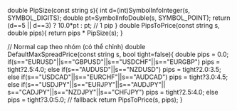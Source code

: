 double PipSize(const string s){
  int d=(int)SymbolInfoInteger(s, SYMBOL_DIGITS);
  double pt=SymbolInfoDouble(s, SYMBOL_POINT);
  return (d==5 || d==3) ? 10.0*pt : pt;  // 1 pip
}
double PipsToPrice(const string s, double pips){ return pips * PipSize(s); }

// Normal cap theo nhóm (có thể chỉnh)
double DefaultMaxSpreadPrice(const string s, bool tight=false){
  double pips = 0.0;
  if(s=="EURUSD"||s=="GBPUSD"||s=="USDCHF"||s=="EURGBP") pips = tight?2.5:4.0;
  else if(s=="AUDUSD"||s=="NZDUSD")                       pips = tight?2.0:3.5;
  else if(s=="USDCAD"||s=="EURCHF"||s=="AUDCAD")          pips = tight?3.0:4.5;
  else if(s=="USDJPY"||s=="EURJPY"||s=="AUDJPY"||
          s=="CADJPY"||s=="NZDJPY"||s=="CHFJPY")          pips = tight?2.5:4.0;
  else                                                    pips = tight?3.0:5.0; // fallback
  return PipsToPrice(s, pips);
}